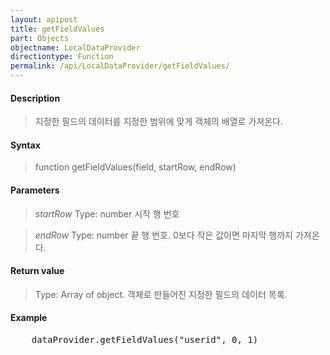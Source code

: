 ```yaml
---
layout: apipost
title: getFieldValues
part: Objects
objectname: LocalDataProvider
directiontype: Function
permalink: /api/LocalDataProvider/getFieldValues/
---
```



#### Description

> 지정한 필드의 데이터를 지정한 범위에 맞게 객체의 배열로 가져온다.

#### Syntax

> function getFieldValues(field, startRow, endRow)

#### Parameters

> *startRow*
> Type: number
> 시작 행 번호

> *endRow*
> Type: number
> 끝 행 번호. 0보다 작은 값이면 마지막 행까지 가져온다.

#### Return value

> Type: Array of object.
> 객체로 만들어진 지정한 필드의 데이터 목록.

#### Example

<pre class="prettyprint">
    dataProvider.getFieldValues("userid", 0, 1)
</pre>


